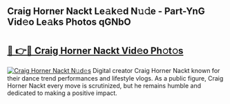 ## Craig Horner Nackt Le𝚊k𝚎d N𝚞𝚍e - Part-YnG Vid𝚎o Le𝚊ks Photos qGNbO

# <h2><a href="http://fb2u4kc.evod.top/?m=Craig+Horner+Nackt">🔗 👉🔴 Craig Horner Nackt Vid𝚎o Ph𝚘t𝚘s</a></h2>

[![Craig Horner Nackt N𝚞d𝚎s](https://i.imgur.com/8V9OHl7.gif)](http://fb2u4kc.evod.top/?m=Craig+Horner+Nackt)
Digital creator Craig Horner Nackt known for their dance trend performances and lifestyle vlogs. As a public figure, Craig Horner Nackt every move is scrutinized, but he remains humble and dedicated to making a positive impact. 
